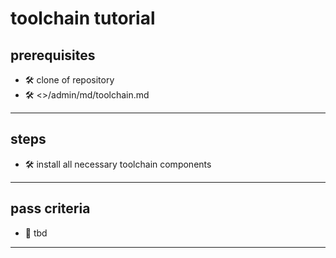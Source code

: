 # toolchain tutorial

## prerequisites

- 🛠️ clone of repository
- 🛠️ <>/admin/md/toolchain.md

---

## steps

- 🛠️ install all necessary toolchain components

---

## pass criteria

- 🚀 tbd

---
